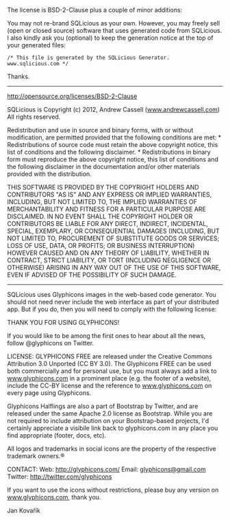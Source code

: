 The license is BSD-2-Clause plus a couple of minor additions:

You may not re-brand SQLicious as your own. However, you may freely sell (open or closed source) software that uses generated code from SQLicious.
I also kindly ask you (optional) to keep the generation notice at the top of your generated files:
	
	/* This file is generated by the SQLicious Generator. www.sqlicious.com */


Thanks.

-----------------------------------------------

http://opensource.org/licenses/BSD-2-Clause

SQLicious is Copyright (c) 2012, Andrew Cassell (www.andrewcassell.com)
All rights reserved.

Redistribution and use in source and binary forms, with or without modification, are permitted provided that the following conditions are met:
	* Redistributions of source code must retain the above copyright notice, this list of conditions and the following disclaimer.
	* Redistributions in binary form must reproduce the above copyright notice, this list of conditions and the following disclaimer in the documentation and/or other materials provided with the distribution.

THIS SOFTWARE IS PROVIDED BY THE COPYRIGHT HOLDERS AND CONTRIBUTORS "AS IS" AND ANY EXPRESS OR IMPLIED WARRANTIES, INCLUDING, BUT NOT LIMITED TO, THE IMPLIED WARRANTIES OF MERCHANTABILITY AND FITNESS FOR A PARTICULAR PURPOSE ARE DISCLAIMED. IN NO EVENT SHALL THE COPYRIGHT HOLDER OR CONTRIBUTORS BE LIABLE FOR ANY DIRECT, INDIRECT, INCIDENTAL, SPECIAL, EXEMPLARY, OR CONSEQUENTIAL DAMAGES (INCLUDING, BUT NOT LIMITED TO, PROCUREMENT OF SUBSTITUTE GOODS OR SERVICES; LOSS OF USE, DATA, OR PROFITS; OR BUSINESS INTERRUPTION) HOWEVER CAUSED AND ON ANY THEORY OF LIABILITY, WHETHER IN CONTRACT, STRICT LIABILITY, OR TORT (INCLUDING NEGLIGENCE OR OTHERWISE) ARISING IN ANY WAY OUT OF THE USE OF THIS SOFTWARE, EVEN IF ADVISED OF THE POSSIBILITY OF SUCH DAMAGE.

-----------------------------------------------

SQLicious uses Glyphicons images in the web-based code generator. You should not need never include the web interface as part of your distributed app. But if you do, then you will need to comply with the following license:

THANK YOU FOR USING GLYPHICONS!

If you would like to be among the first ones to hear about all the news, follow @glyphicons on Twitter.

LICENSE:
GLYPHICONS FREE are released under the Creative Commons Attribution 3.0 Unported (CC BY 3.0). The Glyphicons FREE can be used both commercially and for personal use, but you must always add a link to www.glyphicons.com in a prominent place (e.g. the footer of a website), include the CC-BY license and the reference to www.glyphicons.com on every page using Glyphicons.

Glyphicons Halflings are also a part of Bootstrap by Twitter, and are released under the same Apache 2.0 license as Bootstrap. While you are not required to include attribution on your Bootstrap-based projects, I'd certainly appreciate a visibile link back to glyphicons.com in any place you find appropriate (footer, docs, etc).

All logos and trademarks in social icons are the property of the respective trademark owners.®

CONTACT:
Web: http://glyphicons.com/
Email: glyphicons@gmail.com
Twitter: http://twitter.com/glyphicons

If you want to use the icons without restrictions, please buy any version on www.glyphicons.com, thank you.

Jan Kovařík